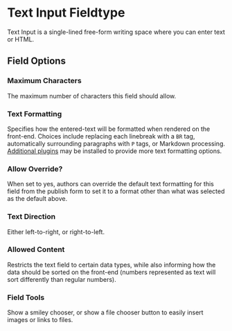 <!--
    This source file is part of the open source project
    ExpressionEngine User Guide (https://github.com/ExpressionEngine/ExpressionEngine-User-Guide)

    @link      https://expressionengine.com/
    @copyright Copyright (c) 2003-2020, Packet Tide, LLC (https://www.packettide.com)
    @license   https://expressionengine.com/license Licensed under Apache License, Version 2.0
-->

# Text Input Fieldtype

Text Input is a single-lined free-form writing space where you can enter text or HTML.

## Field Options

### Maximum Characters

The maximum number of characters this field should allow.

### Text Formatting

Specifies how the entered-text will be formatted when rendered on the front-end. Choices include replacing each linebreak with a `BR` tag, automatically surrounding paragraphs with `P` tags, or Markdown processing. [Additional plugins](development/plugins.md) may be installed to provide more text formatting options.

### Allow Override?

When set to yes, authors can override the default text formatting for this field from the publish form to set it to a format other than what was selected as the default above.

### Text Direction

Either left-to-right, or right-to-left.

### Allowed Content

Restricts the text field to certain data types, while also informing how the data should be sorted on the front-end (numbers represented as text will sort differently than regular numbers).

### Field Tools

Show a smiley chooser, or show a file chooser button to easily insert images or links to files.
